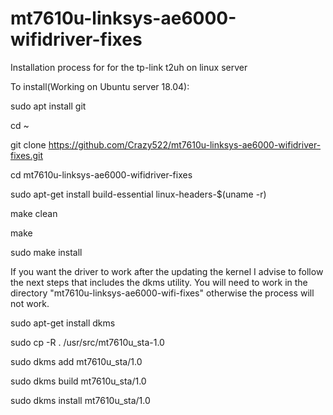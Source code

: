# mt7610u-linksys-ae6000-wifidriver-fixes
Installation process for for the tp-link t2uh on linux server

To install(Working on Ubuntu server 18.04):


sudo apt install git

cd ~

git clone https://github.com/Crazy522/mt7610u-linksys-ae6000-wifidriver-fixes.git

cd mt7610u-linksys-ae6000-wifidriver-fixes

sudo apt-get install build-essential linux-headers-$(uname -r)

make clean

make

sudo make install

If you want the driver to work after the updating the kernel I advise to follow the next steps that includes the dkms utility. You will need to work in the directory "mt7610u-linksys-ae6000-wifi-fixes" otherwise the process will not work.

sudo apt-get install dkms  

sudo cp -R . /usr/src/mt7610u_sta-1.0

sudo dkms add mt7610u_sta/1.0

sudo dkms build mt7610u_sta/1.0

sudo dkms install mt7610u_sta/1.0



